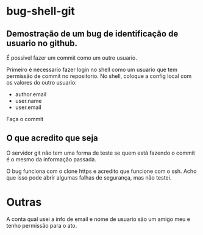 # bug-shell-git
## Demostração de um bug de identificação de usuario no github.
É possivel fazer um commit como um outro usuario.

Primeiro é necessario fazer login no shell como um usuario que tem permissão de commit no repositorio.
No shell, coloque a config local com os valores do outro usuario:
- author.email
- user.name
- user.email

Faça o commit

## O que acredito que seja
O servidor git não tem uma forma de teste se quem está fazendo o commit é o mesmo da informação passada.

O bug funciona com o clone https e acredito que funcione com o ssh.
Acho que isso pode abrir algumas falhas de segurança, mas não testei.

# Outras
A conta qual usei a info de email e nome de usuario são um amigo meu e tenho permissão para o ato.
